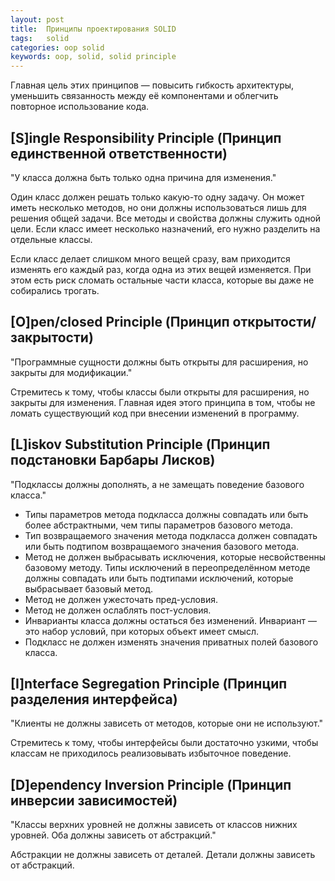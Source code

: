 ```yaml
---
layout: post
title:  Принципы проектирования SOLID
tags:   solid
categories: oop solid
keywords: oop, solid, solid principle
---
```


Главная цель этих принципов — повысить гибкость архитектуры, уменьшить связанность между её компонентами и облегчить повторное использование кода.

## [S]ingle Responsibility Principle (Принцип единственной ответственности)
 "У класса должна быть только одна причина для изменения."

Один класс должен решать только какую-то одну задачу. Он может иметь несколько методов, но они должны использоваться лишь для решения общей задачи. Все методы и свойства должны служить одной цели. Если класс имеет несколько назначений, его нужно разделить на отдельные классы.

Если класс делает слишком много вещей сразу, вам приходится изменять его каждый раз, когда одна из этих вещей
изменяется. При этом есть риск сломать остальные части класса, которые вы даже не собирались трогать.

## [O]pen/closed Principle (Принцип открытости/закрытости)
 "Программные сущности должны быть открыты для расширения, но закрыты для модификации."

Стремитесь к тому, чтобы классы были открыты для расширения, но закрыты для изменения. Главная идея этого
принципа в том, чтобы не ломать существующий код при внесении изменений в программу.

## [L]iskov Substitution Principle (Принцип подстановки Барбары Лисков)

 "Подклассы должны дополнять, а не замещать поведение базового класса."

* Типы параметров метода подкласса должны совпадать или быть более абстрактными, чем типы параметров базового метода.
* Тип возвращаемого значения метода подкласса должен совпадать или быть подтипом возвращаемого значения базового метода.
* Метод не должен выбрасывать исключения, которые несвойственны базовому методу. Типы исключений в переопределённом методе должны совпадать или быть подтипами исключений, которые выбрасывает базовый метод.
* Метод не должен ужесточать пред-условия.
* Метод не должен ослаблять пост-условия.
* Инварианты класса должны остаться без изменений. Инвариант — это набор условий, при которых объект имеет
смысл.
* Подкласс не должен изменять значения приватных полей базового класса.

## [I]nterface Segregation Principle (Принцип разделения интерфейса)
 "Клиенты не должны зависеть от методов, которые они не используют."

Стремитесь к тому, чтобы интерфейсы были достаточно узкими, чтобы классам не приходилось реализовывать избыточное поведение.

## [D]ependency Inversion Principle (Принцип инверсии зависимостей)
 "Классы верхних уровней не должны зависеть от классов нижних уровней. Оба должны зависеть от абстракций."

Абстракции не должны зависеть от деталей.
Детали должны зависеть от абстракций.


